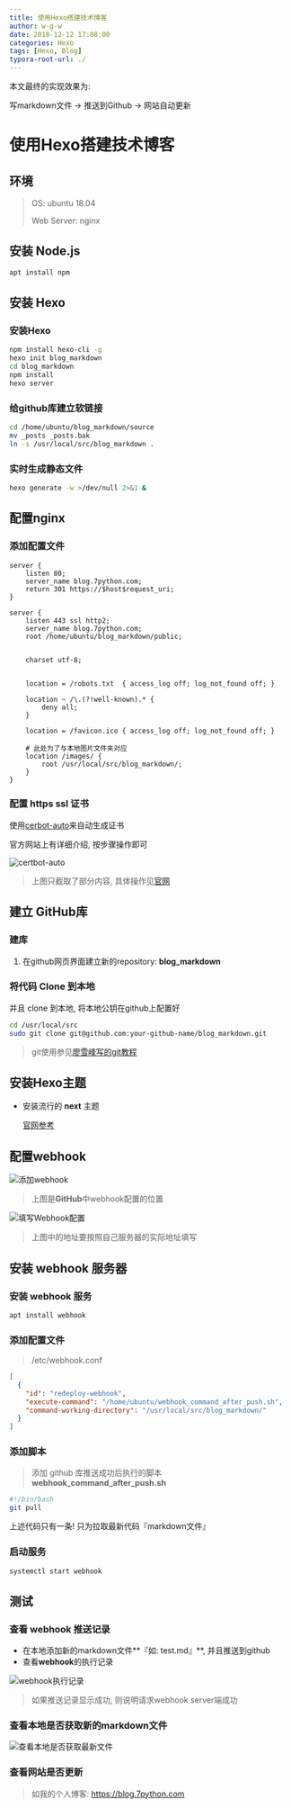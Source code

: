 ```yaml
---
title: 使用Hexo搭建技术博客
author: w-g-w
date: 2018-12-12 17:08:00
categories: Hexo
tags: [Hexo, Blog]
typora-root-url: ./
---
```


  

本文最终的实现效果为:

写markdown文件 -> 推送到Github -> 网站自动更新

<!-- more -->

# 使用Hexo搭建技术博客

## 环境

>OS: ubuntu 18.04
>
>Web Server: nginx





## 安装 Node.js

```bash
apt install npm
```



## 安装 Hexo

### 安装Hexo

```bash
npm install hexo-cli -g
hexo init blog_markdown
cd blog_markdown
npm install
hexo server
```

### 给github库建立软链接

```bash
cd /home/ubuntu/blog_markdown/source
mv _posts _posts.bak
ln -s /usr/local/src/blog_markdown .
```



### 实时生成静态文件

```bash
hexo generate -w >/dev/null 2>&1 &
```



## 配置nginx

### 添加配置文件

```nginx
server {
    listen 80;
    server_name blog.7python.com;
    return 301 https://$host$request_uri; 
}

server {
    listen 443 ssl http2;
    server_name blog.7python.com;
    root /home/ubuntu/blog_markdown/public;


    charset utf-8;


    location = /robots.txt  { access_log off; log_not_found off; }

    location ~ /\.(?!well-known).* {
        deny all;
    }

    location = /favicon.ico { access_log off; log_not_found off; }

    # 此处为了与本地图片文件夹对应
    location /images/ {
        root /usr/local/src/blog_markdown/;
    }
}

```

### 配置 https ssl 证书

使用[cerbot-auto](https://certbot.eff.org/)来自动生成证书

官方网站上有详细介绍, 按步骤操作即可

![certbot-auto](/images/certbot-auto.png)

> 上图只截取了部分内容, 具体操作见[官网](https://certbot.eff.org/lets-encrypt/ubuntubionic-nginx)

## 建立 GitHub库

### 建库

1. 在github网页界面建立新的repository: **blog_markdown**

### 将代码 Clone 到本地

并且 clone 到本地, 将本地公钥在github上配置好

```bash
cd /usr/local/src
sudo git clone git@github.com:your-github-name/blog_markdown.git
```



>  git使用参见[廖雪峰写的git教程](https://www.liaoxuefeng.com/wiki/0013739516305929606dd18361248578c67b8067c8c017b000)

## 安装Hexo主题

- 安装流行的 **next** 主题

  [官网参考](http://theme-next.iissnan.com/getting-started.html)



## 配置webhook

![添加webhook](/images/配置github的webhook.png)

> 上图是**GitHub**中webhook配置的位置

![填写Webhook配置](/images/webhook配置填写.png)

> 上图中的地址要按照自己服务器的实际地址填写



## 安装 webhook 服务器

### 安装 webhook 服务

```bash
apt install webhook
```

### 添加配置文件

> /etc/webhook.conf

```json
[
  {
    "id": "redeploy-webhook",
    "execute-command": "/home/ubuntu/webhook_command_after_push.sh",
    "command-working-directory": "/usr/local/src/blog_markdown/"
  }
]
```

### 添加脚本

> 添加 github 库推送成功后执行的脚本 **webhook_command_after_push.sh**

```bash
#!/bin/bash
git pull
```

上述代码只有一条! 只为拉取最新代码『markdown文件』

### 启动服务

```bash
systemctl start webhook
```

## 测试

### 查看 webhook 推送记录

- 在本地添加新的markdown文件**『如: test.md』**, 并且推送到github
- 查看**webhook**的执行记录

![webhook执行记录](/images/webhook执行记录.png)

> 如果推送记录显示成功, 则说明请求webhook server端成功



### 查看本地是否获取新的markdown文件

![查看本地是否获取最新文件](/images/查看本地是否获取最新文件.png)

### 查看网站是否更新

> 如我的个人博客: https://blog.7python.com